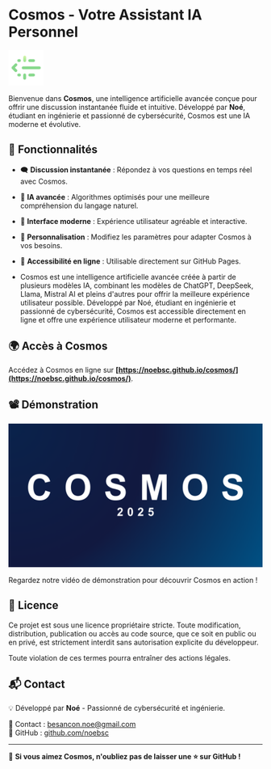 # Cosmos - Votre Assistant IA Personnel

<img src="icone.png" alt="Cosmos Logo" width="70">

Bienvenue dans **Cosmos**, une intelligence artificielle avancée conçue pour offrir une discussion instantanée fluide et intuitive. Développé par **Noé**, étudiant en ingénierie et passionné de cybersécurité, Cosmos est une IA moderne et évolutive.

## 🚀 Fonctionnalités

- 🗨️ **Discussion instantanée** : Répondez à vos questions en temps réel avec Cosmos.
- 🤖 **IA avancée** : Algorithmes optimisés pour une meilleure compréhension du langage naturel.
- 🎨 **Interface moderne** : Expérience utilisateur agréable et interactive.
- 🔧 **Personnalisation** : Modifiez les paramètres pour adapter Cosmos à vos besoins.
- 📡 **Accessibilité en ligne** : Utilisable directement sur GitHub Pages.

- Cosmos est une intelligence artificielle avancée créée à partir de plusieurs modèles IA, combinant les modèles de ChatGPT, DeepSeek, Llama, Mistral AI et pleins d'autres pour offrir la meilleure expérience utilisateur possible.
Développé par Noé, étudiant en ingénierie et passionné de cybersécurité, Cosmos est accessible directement en ligne et offre une expérience utilisateur moderne et performante.

## 🌍 Accès à Cosmos

Accédez à Cosmos en ligne sur **[https://noebsc.github.io/cosmos/](https://noebsc.github.io/cosmos/)**.

## 📽️ Démonstration

[![Watch the video](COSMOS.png)](https://youtu.be/1-l5iJ9wJD0)

Regardez notre vidéo de démonstration pour découvrir Cosmos en action !

## 📜 Licence

Ce projet est sous une licence propriétaire stricte. Toute modification, distribution, publication ou accès au code source, que ce soit en public ou en privé, est strictement interdit sans autorisation explicite du développeur.

Toute violation de ces termes pourra entraîner des actions légales.

## 📬 Contact

💡 Développé par **Noé** - Passionné de cybersécurité et ingénierie.

📧 Contact : [besancon.noe@gmail.com](mailto:besancon.noe@gmail.com)  
🔗 GitHub : [github.com/noebsc](https://github.com/noebsc)

---

🌟 **Si vous aimez Cosmos, n'oubliez pas de laisser une ⭐ sur GitHub !**
